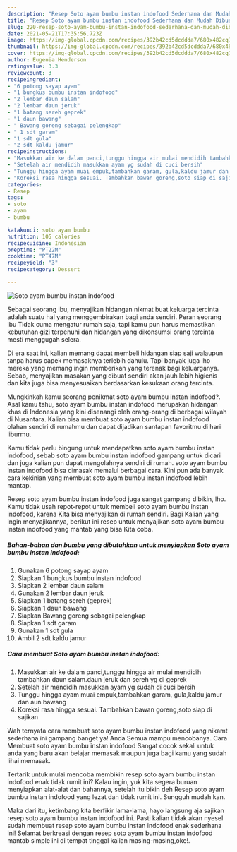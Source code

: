 ```yaml
---
description: "Resep Soto ayam bumbu instan indofood Sederhana dan Mudah Dibuat"
title: "Resep Soto ayam bumbu instan indofood Sederhana dan Mudah Dibuat"
slug: 220-resep-soto-ayam-bumbu-instan-indofood-sederhana-dan-mudah-dibuat
date: 2021-05-21T17:35:56.723Z
image: https://img-global.cpcdn.com/recipes/392b42cd5dcddda7/680x482cq70/soto-ayam-bumbu-instan-indofood-foto-resep-utama.jpg
thumbnail: https://img-global.cpcdn.com/recipes/392b42cd5dcddda7/680x482cq70/soto-ayam-bumbu-instan-indofood-foto-resep-utama.jpg
cover: https://img-global.cpcdn.com/recipes/392b42cd5dcddda7/680x482cq70/soto-ayam-bumbu-instan-indofood-foto-resep-utama.jpg
author: Eugenia Henderson
ratingvalue: 3.3
reviewcount: 3
recipeingredient:
- "6 potong sayap ayam"
- "1 bungkus bumbu instan indofood"
- "2 lembar daun salam"
- "2 lembar daun jeruk"
- "1 batang sereh geprek"
- "1 daun bawang"
- " Bawang goreng sebagai pelengkap"
- " 1 sdt garam"
- "1 sdt gula"
- "2 sdt kaldu jamur"
recipeinstructions:
- "Masukkan air ke dalam panci,tunggu hingga air mulai mendidih tambahkan daun salam.daun jeruk dan sereh yg di geprek"
- "Setelah air mendidih masukkan ayam yg sudah di cuci bersih"
- "Tunggu hingga ayam muai empuk,tambahkan garam, gula,kaldu jamur dan aun bawang"
- "Koreksi rasa hingga sesuai. Tambahkan bawan goreng,soto siap di sajikan"
categories:
- Resep
tags:
- soto
- ayam
- bumbu

katakunci: soto ayam bumbu 
nutrition: 105 calories
recipecuisine: Indonesian
preptime: "PT22M"
cooktime: "PT47M"
recipeyield: "3"
recipecategory: Dessert

---
```



![Soto ayam bumbu instan indofood](https://img-global.cpcdn.com/recipes/392b42cd5dcddda7/680x482cq70/soto-ayam-bumbu-instan-indofood-foto-resep-utama.jpg)

Sebagai seorang ibu, menyajikan hidangan nikmat buat keluarga tercinta adalah suatu hal yang menggembirakan bagi anda sendiri. Peran seorang ibu Tidak cuma mengatur rumah saja, tapi kamu pun harus memastikan kebutuhan gizi terpenuhi dan hidangan yang dikonsumsi orang tercinta mesti menggugah selera.

Di era  saat ini, kalian memang dapat membeli hidangan siap saji walaupun tanpa harus capek memasaknya terlebih dahulu. Tapi banyak juga lho mereka yang memang ingin memberikan yang terenak bagi keluarganya. Sebab, menyajikan masakan yang dibuat sendiri akan jauh lebih higienis dan kita juga bisa menyesuaikan berdasarkan kesukaan orang tercinta. 



Mungkinkah kamu seorang penikmat soto ayam bumbu instan indofood?. Asal kamu tahu, soto ayam bumbu instan indofood merupakan hidangan khas di Indonesia yang kini disenangi oleh orang-orang di berbagai wilayah di Nusantara. Kalian bisa membuat soto ayam bumbu instan indofood olahan sendiri di rumahmu dan dapat dijadikan santapan favoritmu di hari liburmu.

Kamu tidak perlu bingung untuk mendapatkan soto ayam bumbu instan indofood, sebab soto ayam bumbu instan indofood gampang untuk dicari dan juga kalian pun dapat mengolahnya sendiri di rumah. soto ayam bumbu instan indofood bisa dimasak memalui berbagai cara. Kini pun ada banyak cara kekinian yang membuat soto ayam bumbu instan indofood lebih mantap.

Resep soto ayam bumbu instan indofood juga sangat gampang dibikin, lho. Kamu tidak usah repot-repot untuk membeli soto ayam bumbu instan indofood, karena Kita bisa menyajikan di rumah sendiri. Bagi Kalian yang ingin menyajikannya, berikut ini resep untuk menyajikan soto ayam bumbu instan indofood yang mantab yang bisa Kita coba.

<!--inarticleads1-->

##### Bahan-bahan dan bumbu yang dibutuhkan untuk menyiapkan Soto ayam bumbu instan indofood:

1. Gunakan 6 potong sayap ayam
1. Siapkan 1 bungkus bumbu instan indofood
1. Siapkan 2 lembar daun salam
1. Gunakan 2 lembar daun jeruk
1. Siapkan 1 batang sereh (geprek)
1. Siapkan 1 daun bawang
1. Siapkan  Bawang goreng sebagai pelengkap
1. Siapkan  1 sdt garam
1. Gunakan 1 sdt gula
1. Ambil 2 sdt kaldu jamur




<!--inarticleads2-->

##### Cara membuat Soto ayam bumbu instan indofood:

1. Masukkan air ke dalam panci,tunggu hingga air mulai mendidih tambahkan daun salam.daun jeruk dan sereh yg di geprek
1. Setelah air mendidih masukkan ayam yg sudah di cuci bersih
1. Tunggu hingga ayam muai empuk,tambahkan garam, gula,kaldu jamur dan aun bawang
1. Koreksi rasa hingga sesuai. Tambahkan bawan goreng,soto siap di sajikan




Wah ternyata cara membuat soto ayam bumbu instan indofood yang nikamt sederhana ini gampang banget ya! Anda Semua mampu mencobanya. Cara Membuat soto ayam bumbu instan indofood Sangat cocok sekali untuk anda yang baru akan belajar memasak maupun juga bagi kamu yang sudah lihai memasak.

Tertarik untuk mulai mencoba membikin resep soto ayam bumbu instan indofood enak tidak rumit ini? Kalau ingin, yuk kita segera buruan menyiapkan alat-alat dan bahannya, setelah itu bikin deh Resep soto ayam bumbu instan indofood yang lezat dan tidak rumit ini. Sungguh mudah kan. 

Maka dari itu, ketimbang kita berfikir lama-lama, hayo langsung aja sajikan resep soto ayam bumbu instan indofood ini. Pasti kalian tiidak akan nyesel sudah membuat resep soto ayam bumbu instan indofood enak sederhana ini! Selamat berkreasi dengan resep soto ayam bumbu instan indofood mantab simple ini di tempat tinggal kalian masing-masing,oke!.

